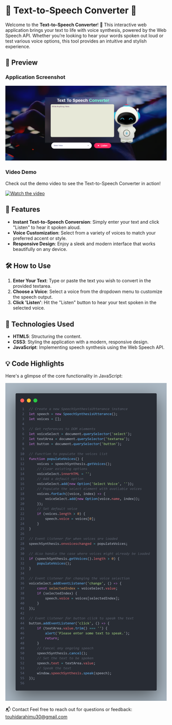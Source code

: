 

# 🌟 Text-to-Speech Converter 🌟
  
Welcome to the **Text-to-Speech Converter**! 🚀 This interactive web application brings your text to life with voice synthesis, powered by the Web Speech API. Whether you’re looking to hear your words spoken out loud or test various voice options, this tool provides an intuitive and stylish experience.

## 📸 Preview

### **Application Screenshot**

<img src="preview.PNG" alt="" width="600" height="auto">

### **Video Demo**

Check out the demo video to see the Text-to-Speech Converter in action!

[![Watch the video](images/video-thumbnail.png)](https://www.youtube.com/watch?v=your_video_id)



## 🚀 Features

- **Instant Text-to-Speech Conversion**: Simply enter your text and click "Listen" to hear it spoken aloud.
- **Voice Customization**: Select from a variety of voices to match your preferred accent or style.
- **Responsive Design**: Enjoy a sleek and modern interface that works beautifully on any device.

## 🛠️ How to Use

1. **Enter Your Text**: Type or paste the text you wish to convert in the provided textarea.
2. **Choose a Voice**: Select a voice from the dropdown menu to customize the speech output.
3. **Click 'Listen'**: Hit the "Listen" button to hear your text spoken in the selected voice.

## 🧩 Technologies Used

- **HTML5**: Structuring the content.
- **CSS3**: Styling the application with a modern, responsive design.
- **JavaScript**: Implementing speech synthesis using the Web Speech API.


## 💡 Code Highlights
Here's a glimpse of the core functionality in JavaScript:

<img src="code.png" alt="" width="600" height="auto">

📬 Contact
Feel free to reach out for questions or feedback: touhidarahimu30@gmail.com

